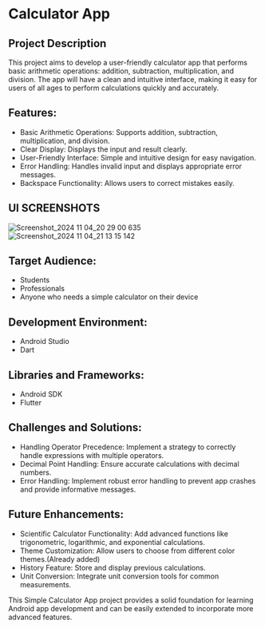 # Calculator App

## Project Description

This project aims to develop a user-friendly calculator app that performs basic arithmetic operations: addition, subtraction, multiplication, and division. The app will have a clean and intuitive interface, making it easy for users of all ages to perform calculations quickly and accurately.

## Features:

- Basic Arithmetic Operations: Supports addition, subtraction, multiplication, and division.
- Clear Display: Displays the input and result clearly.
- User-Friendly Interface: Simple and intuitive design for easy navigation.
- Error Handling: Handles invalid input and displays appropriate error messages.
- Backspace Functionality: Allows users to correct mistakes easily.

## UI SCREENSHOTS
![Screenshot_2024 11 04_20 29 00 635](https://github.com/user-attachments/assets/e9451962-eef2-4db3-8b41-da7728d5e716)
![Screenshot_2024 11 04_21 13 15 142](https://github.com/user-attachments/assets/bb6f4fc2-ffe5-4fe9-aa8f-668bbb95215e)


## Target Audience:

- Students
- Professionals
- Anyone who needs a simple calculator on their device
  
## Development Environment:

- Android Studio
- Dart 

## Libraries and Frameworks:

- Android SDK
- Flutter
  
## Challenges and Solutions:

- Handling Operator Precedence: Implement a strategy to correctly handle expressions with multiple operators.
- Decimal Point Handling: Ensure accurate calculations with decimal numbers.
- Error Handling: Implement robust error handling to prevent app crashes and provide informative messages.

## Future Enhancements:

- Scientific Calculator Functionality: Add advanced functions like trigonometric, logarithmic, and exponential calculations.
- Theme Customization: Allow users to choose from different color themes.(Already added)
- History Feature: Store and display previous calculations.
- Unit Conversion: Integrate unit conversion tools for common measurements.

This Simple Calculator App project provides a solid foundation for learning Android app development and can be easily extended to incorporate more advanced features.
